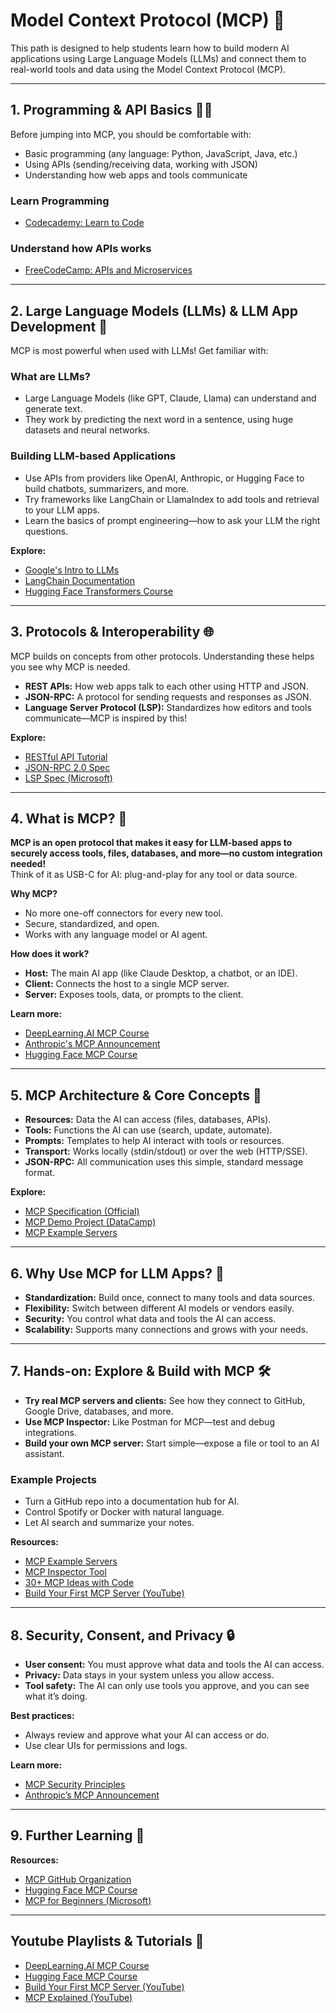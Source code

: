 # Model Context Protocol (MCP)  🚀

This path is designed to help students learn how to build modern AI applications using Large Language Models (LLMs) and connect them to real-world tools and data using the Model Context Protocol (MCP).

---

## 1. Programming & API Basics 🧑‍💻

Before jumping into MCP, you should be comfortable with:
- Basic programming (any language: Python, JavaScript, Java, etc.)
- Using APIs (sending/receiving data, working with JSON)
- Understanding how web apps and tools communicate

### Learn Programming
- [Codecademy: Learn to Code](https://www.codecademy.com/learn)

### Understand how APIs works
- [FreeCodeCamp: APIs and Microservices](https://www.freecodecamp.org/learn/apis-and-microservices/)

---

## 2. Large Language Models (LLMs) & LLM App Development 🧠

MCP is most powerful when used with LLMs! Get familiar with:

### What are LLMs?
- Large Language Models (like GPT, Claude, Llama) can understand and generate text.
- They work by predicting the next word in a sentence, using huge datasets and neural networks.

### Building LLM-based Applications
- Use APIs from providers like OpenAI, Anthropic, or Hugging Face to build chatbots, summarizers, and more.
- Try frameworks like LangChain or LlamaIndex to add tools and retrieval to your LLM apps.
- Learn the basics of prompt engineering—how to ask your LLM the right questions.

**Explore:**
- [Google's Intro to LLMs](https://developers.google.com/machine-learning/resources/intro-llms)
- [LangChain Documentation](https://python.langchain.com/docs/)
- [Hugging Face Transformers Course](https://huggingface.co/learn/nlp-course/chapter1/1)

---

## 3. Protocols & Interoperability 🌐

MCP builds on concepts from other protocols. Understanding these helps you see why MCP is needed.

- **REST APIs:** How web apps talk to each other using HTTP and JSON.
- **JSON-RPC:** A protocol for sending requests and responses as JSON.
- **Language Server Protocol (LSP):** Standardizes how editors and tools communicate—MCP is inspired by this!

**Explore:**
- [RESTful API Tutorial](https://restfulapi.net/)
- [JSON-RPC 2.0 Spec](https://www.jsonrpc.org/specification)
- [LSP Spec (Microsoft)](https://microsoft.github.io/language-server-protocol/specifications/specification-current/)

---

## 4. What is MCP? 🤔

**MCP is an open protocol that makes it easy for LLM-based apps to securely access tools, files, databases, and more—no custom integration needed!**  
Think of it as USB-C for AI: plug-and-play for any tool or data source.

**Why MCP?**
- No more one-off connectors for every new tool.
- Secure, standardized, and open.
- Works with any language model or AI agent.

**How does it work?**
- **Host:** The main AI app (like Claude Desktop, a chatbot, or an IDE).
- **Client:** Connects the host to a single MCP server.
- **Server:** Exposes tools, data, or prompts to the client.

**Learn more:**
- [DeepLearning.AI MCP Course](https://www.deeplearning.ai/short-courses/mcp-build-rich-context-ai-apps-with-anthropic/)
- [Anthropic's MCP Announcement](https://www.anthropic.com/news/model-context-protocol)
- [Hugging Face MCP Course](https://huggingface.co/learn/mcp-course/en/unit0/introduction)

---

## 5. MCP Architecture & Core Concepts 🧩

- **Resources:** Data the AI can access (files, databases, APIs).
- **Tools:** Functions the AI can use (search, update, automate).
- **Prompts:** Templates to help AI interact with tools or resources.
- **Transport:** Works locally (stdin/stdout) or over the web (HTTP/SSE).
- **JSON-RPC:** All communication uses this simple, standard message format.

**Explore:**
- [MCP Specification (Official)](https://modelcontextprotocol.io/specification/2025-03-26)
- [MCP Demo Project (DataCamp)](https://www.datacamp.com/tutorial/mcp-model-context-protocol)
- [MCP Example Servers](https://modelcontextprotocol.io/examples)

---

## 6. Why Use MCP for LLM Apps? 🌟

- **Standardization:** Build once, connect to many tools and data sources.
- **Flexibility:** Switch between different AI models or vendors easily.
- **Security:** You control what data and tools the AI can access.
- **Scalability:** Supports many connections and grows with your needs.

---

## 7. Hands-on: Explore & Build with MCP 🛠️

- **Try real MCP servers and clients:** See how they connect to GitHub, Google Drive, databases, and more.
- **Use MCP Inspector:** Like Postman for MCP—test and debug integrations.
- **Build your own MCP server:** Start simple—expose a file or tool to an AI assistant.

### Example Projects
- Turn a GitHub repo into a documentation hub for AI.
- Control Spotify or Docker with natural language.
- Let AI search and summarize your notes.

**Resources:**
- [MCP Example Servers](https://modelcontextprotocol.io/examples)
- [MCP Inspector Tool](https://modelcontextprotocol.io/docs/tools/inspector)
- [30+ MCP Ideas with Code](https://dev.to/copilotkit/30-mcp-ideas-with-complete-source-code-d8e)
- [Build Your First MCP Server (YouTube)](https://youtu.be/jLM6n4mdRuA)

---

## 8. Security, Consent, and Privacy 🔒

- **User consent:** You must approve what data and tools the AI can access.
- **Privacy:** Data stays in your system unless you allow access.
- **Tool safety:** The AI can only use tools you approve, and you can see what it’s doing.

**Best practices:**
- Always review and approve what your AI can access or do.
- Use clear UIs for permissions and logs.

**Learn more:**
- [MCP Security Principles](https://modelcontextprotocol.io/specification/2025-03-26)
- [Anthropic’s MCP Announcement](https://www.anthropic.com/news/model-context-protocol)

---

## 9. Further Learning 🌱

**Resources:**
- [MCP GitHub Organization](https://github.com/modelcontextprotocol)
- [Hugging Face MCP Course](https://huggingface.co/learn/mcp-course/en/unit0/introduction)
- [MCP for Beginners (Microsoft)](https://aka.ms/mcp-for-beginnerscourse)

---

## Youtube Playlists & Tutorials 🎥

- [DeepLearning.AI MCP Course](https://www.deeplearning.ai/short-courses/mcp-build-rich-context-ai-apps-with-anthropic/)
- [Hugging Face MCP Course](https://huggingface.co/learn/mcp-course/en/unit0/introduction)
- [Build Your First MCP Server (YouTube)](https://youtu.be/jLM6n4mdRuA)
- [MCP Explained (YouTube)](https://www.youtube.com/watch?v=tzrwxLNHtRY)

